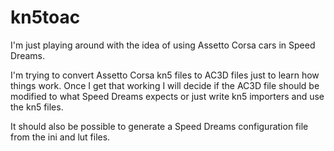 # kn5toac

I'm just playing around with the idea of using Assetto Corsa cars in Speed Dreams.

I'm trying to convert Assetto Corsa kn5 files to AC3D files just to learn how things work.  Once I get that working I will decide if the AC3D file should be modified to what Speed Dreams expects or just write kn5 importers and use the kn5 files.

It should also be possible to generate a Speed Dreams configuration file from the ini and lut files.
